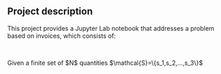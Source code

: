 <h2>Project description</h2>
<p>This project provides a Jupyter Lab notebook that addresses a problem based on invoices, which consists of:</p><br>
<p>Given a finite set of $N$ quantities $\mathcal{S}=\{s_1,s_2,...,s_3\}$</p>

